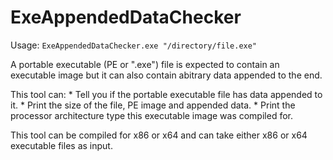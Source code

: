 # ExeAppendedDataChecker

Usage: `ExeAppendedDataChecker.exe "/directory/file.exe"`

<p>A portable executable (PE or ".exe") file is expected to contain an executable image but it can also contain abitrary data appended to the end.</p> This tool can:
* Tell you if the portable executable file has data appended to it.
* Print the size of the file, PE image and appended data. 
* Print the processor architecture type this executable image was compiled for.

This tool can be compiled for x86 or x64 and can take either x86 or x64 executable files as input.
